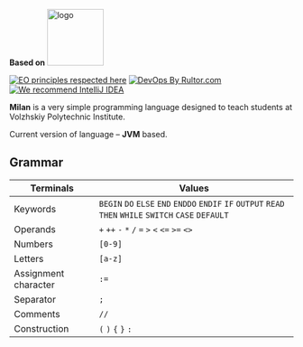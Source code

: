 <b>Based on</b>
<img alt="logo" src="https://external-content.duckduckgo.com/iu/?u=http%3A%2F%2Fcdn.onlinewebfonts.com%2Fsvg%2Fimg_189624.png&f=1&nofb=1&ipt=96f2feb24e716bca2927efe519b26138829643d5931bddb3ba1dec5f51b5e517&ipo=images" height="100px" />

[![EO principles respected here](https://www.elegantobjects.org/badge.svg)](https://www.elegantobjects.org)
[![DevOps By Rultor.com](https://www.rultor.com/b/objectionary/eo)](http://www.rultor.com/p/l3r8yJ/milan)
[![We recommend IntelliJ IDEA](https://www.elegantobjects.org/intellij-idea.svg)](https://www.jetbrains.com/idea/)

**Milan** is a very simple programming language designed to teach students at Volzhskiy Polytechnic Institute.

Current version of language – **JVM** based.

## Grammar

| **Terminals**        | **Values**                                                                                              |
|----------------------|---------------------------------------------------------------------------------------------------------|
| Keywords             | `BEGIN` `DO` `ELSE` `END` `ENDDO` `ENDIF` `IF` `OUTPUT` `READ` `THEN` `WHILE` `SWITCH` `CASE` `DEFAULT` |
| Operands             | `+` `++` `-` `*` `/` `=` `>` `<` `<=` `>=` `<>`                                                         |
| Numbers              | `[0-9]`                                                                                                 |
| Letters              | `[a-z]`                                                                                                 |
| Assignment character | `:=`                                                                                                    |
| Separator            | `;`                                                                                                     |
| Comments             | `//`                                                                                                    |
| Construction         | `(` `)` `{` `}` `:`                                                                                     |
